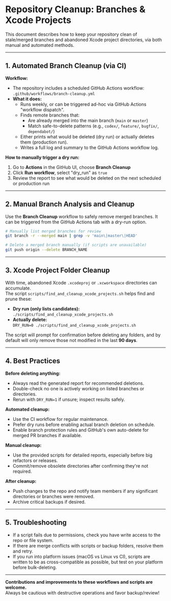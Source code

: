 # Repository Cleanup: Branches & Xcode Projects

This document describes how to keep your repository clean of stale/merged branches and abandoned Xcode project directories, via both manual and automated methods.

---

## 1. Automated Branch Cleanup (via CI)

**Workflow:**  
- The repository includes a scheduled GitHub Actions workflow:  
  `.github/workflows/branch-cleanup.yml`
- **What it does:**  
  - Runs weekly, or can be triggered ad-hoc via GitHub Actions "workflow dispatch".
  - Finds remote branches that:
    - Are already merged into the main branch (`main` or `master`)
    - Match safe-to-delete patterns (e.g., `codex/`, `feature/`, `bugfix/`, `dependabot/`)
  - Either prints what would be deleted (dry run) or actually deletes them (production run).
  - Writes a full log and summary to the GitHub Actions workflow log.

**How to manually trigger a dry run:**
1. Go to **Actions** in the GitHub UI, choose **Branch Cleanup**
2. Click **Run workflow**, select "dry_run" as `true`
3. Review the report to see what would be deleted on the next scheduled or production run

---

## 2. Manual Branch Analysis and Cleanup

Use the **Branch Cleanup** workflow to safely remove merged branches. It can be
triggered from the GitHub Actions tab with a dry-run option.

```bash
# Manually list merged branches for review
git branch -r --merged main | grep -v 'main\|master\|HEAD'

# Delete a merged branch manually (if scripts are unavailable)
git push origin --delete BRANCH_NAME
```

---

## 3. Xcode Project Folder Cleanup

With time, abandoned Xcode `.xcodeproj` or `.xcworkspace` directories can accumulate.  
The script `scripts/find_and_cleanup_xcode_projects.sh` helps find and prune these:

- **Dry run (only lists candidates):**  
  `./scripts/find_and_cleanup_xcode_projects.sh`
- **Actually delete:**  
  `DRY_RUN=0 ./scripts/find_and_cleanup_xcode_projects.sh`

The script will prompt for confirmation before deleting any folders, and by default will only remove those not modified in the last **90 days**.

---

## 4. Best Practices

**Before deleting anything:**
- Always read the generated report for recommended deletions.
- Double-check no one is actively working on listed branches or directories.
- Rerun with `DRY_RUN=1` if unsure; inspect results safely.

**Automated cleanup:**
- Use the CI workflow for regular maintenance.
- Prefer dry runs before enabling actual branch deletion on schedule.
- Enable branch protection rules and GitHub's own auto-delete for merged PR branches if available.

**Manual cleanup:**
- Use the provided scripts for detailed reports, especially before big refactors or releases.
- Commit/remove obsolete directories after confirming they're not required.

**After cleanup:**
- Push changes to the repo and notify team members if any significant directories or branches were removed.
- Archive critical backups if desired.

---

## 5. Troubleshooting

- If a script fails due to permissions, check you have write access to the repo or file system.
- If there are merge conflicts with scripts or backup folders, resolve them and retry.
- If you run into platform issues (macOS vs Linux vs CI), scripts are written to be as cross-compatible as possible, but test on your platform before bulk-deleting.

---

**Contributions and improvements to these workflows and scripts are welcome.**  
Always be cautious with destructive operations and favor backup/review!
